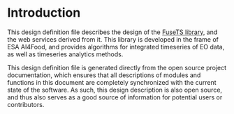 # Introduction

This design definition file describes the design of the [FuseTS library](https://github.com/Open-EO/FuseTS), 
and the web services derived from it. This library is developed in the frame of ESA AI4Food, and provides algorithms for
integrated timeseries of EO data, as well as timeseries analytics methods.

This design definition file is generated directly from the open source project documentation, which ensures that all
descriptions of modules and functions in this document are completely synchronized with the current state of the software.
As such, this design description is also open source, and thus also serves as a good source of information for potential
users or contributors.